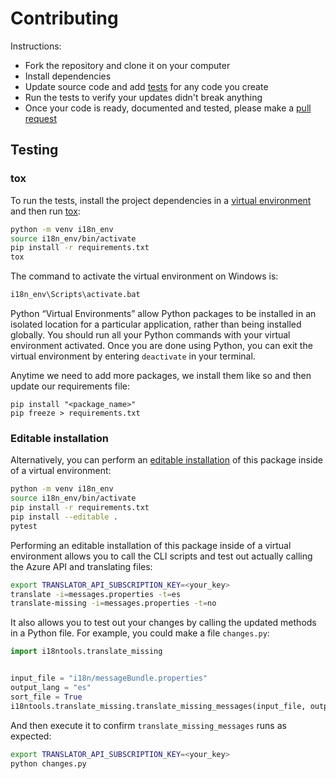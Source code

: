 # Contributing

Instructions:

- Fork the repository and clone it on your computer
- Install dependencies
- Update source code and add [tests](https://docs.pytest.org/en/latest/contents.html) for any code you create
- Run the tests to verify your updates didn't break anything
- Once your code is ready, documented and tested, please make a [pull request](https://github.com/hypercision/i18ntools/pulls)

## Testing

### tox

To run the tests, install the project dependencies in a [virtual environment](https://docs.python.org/3/library/venv.html#module-venv)
and then run [tox](https://tox.wiki/en/latest/index.html):
```bash
python -m venv i18n_env
source i18n_env/bin/activate
pip install -r requirements.txt
tox
```

The command to activate the virtual environment on Windows is:
```cmd
i18n_env\Scripts\activate.bat
```

Python “Virtual Environments” allow Python packages to be installed in an isolated location
for a particular application, rather than being installed globally.
You should run all your Python commands with your virtual environment activated.
Once you are done using Python, you can exit the virtual environment by entering `deactivate` in your terminal.

Anytime we need to add more packages, we install them like so and then update our requirements file:
```shell
pip install "<package_name>"
pip freeze > requirements.txt
```

### Editable installation

Alternatively, you can perform an [editable installation](https://setuptools.pypa.io/en/latest/userguide/development_mode.html)
of this package inside of a virtual environment:
```bash
python -m venv i18n_env
source i18n_env/bin/activate
pip install -r requirements.txt
pip install --editable .
pytest
```

Performing an editable installation of this package inside of a virtual environment allows you to call the CLI scripts
and test out actually calling the Azure API and translating files:
```bash
export TRANSLATOR_API_SUBSCRIPTION_KEY=<your_key>
translate -i=messages.properties -t=es
translate-missing -i=messages.properties -t=no
```

It also allows you to test out your changes by calling the updated methods in a Python file.
For example, you could make a file `changes.py`:
```python
import i18ntools.translate_missing


input_file = "i18n/messageBundle.properties"
output_lang = "es"
sort_file = True
i18ntools.translate_missing.translate_missing_messages(input_file, output_lang, sort_file)
```

And then execute it to confirm `translate_missing_messages` runs as expected:
```bash
export TRANSLATOR_API_SUBSCRIPTION_KEY=<your_key>
python changes.py
```
